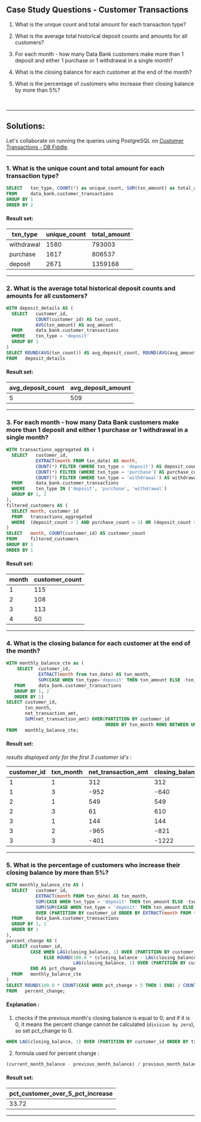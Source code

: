 ## Case Study Questions - Customer Transactions

1. What is the unique count and total amount for each transaction type?

2. What is the average total historical deposit counts and amounts for all customers?

3. For each month - how many Data Bank customers make more than 1 deposit and either 1 purchase or 1 withdrawal in a single month?

4. What is the closing balance for each customer at the end of the month? 

5. What is the percentage of customers who increase their closing balance by more than 5%?

<br>

---

## Solutions:

Let's collaborate on running the queries using PostgreSQL on [Customer Transactions - DB Fiddle](https://www.db-fiddle.com/f/iQsg2rXm3APQctsxLGCFrs/10).

---

### 1. What is the unique count and total amount for each transaction type?

```sql
SELECT   txn_type, COUNT(*) as unique_count, SUM(txn_amount) as total_amount
FROM     data_bank.customer_transactions
GROUP BY 1
ORDER BY 2
```

#### Result set:

| txn_type   | unique_count | total_amount |
| ---------- | ------------ | ------------ |
| withdrawal | 1580         | 793003       |
| purchase   | 1617         | 806537       |
| deposit    | 2671         | 1359168      |

---

### 2. What is the average total historical deposit counts and amounts for all customers?

```sql
WITH deposit_details AS (
  SELECT   customer_id,
           COUNT(customer_id) AS txn_count,
           AVG(txn_amount) AS avg_amount
  FROM     data_bank.customer_transactions
  WHERE    txn_type = 'deposit'
  GROUP BY 1
)
SELECT ROUND(AVG(txn_count)) AS avg_deposit_count, ROUND(AVG(avg_amount)) AS avg_deposit_amount
FROM   deposit_details

```

#### Result set:

| avg_deposit_count | avg_deposit_amount |
| ----------------- | ------------------ |
| 5                 | 509                |

---

### 3. For each month - how many Data Bank customers make more than 1 deposit and either 1 purchase or 1 withdrawal in a single month?

```sql
WITH transactions_aggregated AS (
  SELECT   customer_id,
    	   EXTRACT(month FROM txn_date) AS month,
           COUNT(*) FILTER (WHERE txn_type = 'deposit') AS deposit_count,
    	   COUNT(*) FILTER (WHERE txn_type = 'purchase') AS purchase_count,
    	   COUNT(*) FILTER (WHERE txn_type = 'withdrawal') AS withdrawal_count
  FROM     data_bank.customer_transactions
  WHERE    txn_type IN ('deposit', 'purchase', 'withdrawal')
  GROUP BY 1, 2
),
filtered_customers AS (
  SELECT month, customer_id
  FROM   transactions_aggregated
  WHERE  (deposit_count > 1 AND purchase_count = 1) OR (deposit_count > 1 AND withdrawal_count = 1)
)
SELECT   month, COUNT(customer_id) AS customer_count
FROM     filtered_customers
GROUP BY 1
ORDER BY 1
```

#### Result set:

| month | customer_count |
| ----- | -------------- |
| 1     | 115            |
| 2     | 108            |
| 3     | 113            |
| 4     | 50             |

---

### 4. What is the closing balance for each customer at the end of the month?

```sql
WITH monthly_balance_cte as (
    SELECT  customer_id,
            EXTRACT(month from txn_date) AS txn_month,
            SUM(CASE WHEN txn_type='deposit' THEN txn_amount ELSE -txn_amount END) AS net_transaction_amt
   FROM     data_bank.customer_transactions
   GROUP BY 1, 2
   ORDER BY 1)
SELECT customer_id,
       txn_month,
       net_transaction_amt,
       SUM(net_transaction_amt) OVER(PARTITION BY customer_id
                                     ORDER BY txn_month ROWS BETWEEN UNBOUNDED preceding AND CURRENT ROW) as closing_balance
FROM   monthly_balance_cte;
```

#### Result set:

_results displayed only for the first 3 customer id's :_

| customer_id | txn_month | net_transaction_amt | closing_balance |
| ----------- | --------- | ------------------- | --------------- |
| 1           | 1         | 312                 | 312             |
| 1           | 3         | -952                | -640            |
| 2           | 1         | 549                 | 549             |
| 2           | 3         | 61                  | 610             |
| 3           | 1         | 144                 | 144             |
| 3           | 2         | -965                | -821            |
| 3           | 3         | -401                | -1222           |

---

### 5. What is the percentage of customers who increase their closing balance by more than 5%?

```sql
WITH monthly_balance_cte AS (
  SELECT   customer_id,
           EXTRACT(month FROM txn_date) AS txn_month,
           SUM(CASE WHEN txn_type = 'deposit' THEN txn_amount ELSE -txn_amount END) AS net_transaction_amt,
           SUM(SUM(CASE WHEN txn_type = 'deposit' THEN txn_amount ELSE -txn_amount END))
           OVER (PARTITION BY customer_id ORDER BY EXTRACT(month FROM txn_date)) AS closing_balance
  FROM     data_bank.customer_transactions
  GROUP BY 1, 2
  ORDER BY 1
),
percent_change AS (
  SELECT customer_id,
         CASE WHEN LAG(closing_balance, 1) OVER (PARTITION BY customer_id ORDER BY txn_month) = 0 THEN 0
              ELSE ROUND(100.0 * (closing_balance - LAG(closing_balance, 1) OVER (PARTITION BY customer_id ORDER BY txn_month)) /
                         LAG(closing_balance, 1) OVER (PARTITION BY customer_id ORDER BY txn_month), 2)
         END AS pct_change
  FROM   monthly_balance_cte
)
SELECT ROUND(100.0 * COUNT(CASE WHEN pct_change > 5 THEN 1 END) / COUNT(*), 2) AS pct_customer_over_5_pct_increase
FROM   percent_change;
```

#### Explanation :

1. checks if the previous month's closing balance is equal to 0; and if it is 0, it means the percent change cannot be calculated (`division by zero`), so set pct_change to 0.

```sql
WHEN LAG(closing_balance, 1) OVER (PARTITION BY customer_id ORDER BY txn_month) = 0 THEN 0
```

2. formula used for percent change : 

```sql
(current_month_balance - previous_month_balance) / previous_month_balance * 100
```


#### Result set:

| pct_customer_over_5_pct_increase |
| -------------------------------- |
| 33.72                            |

---
